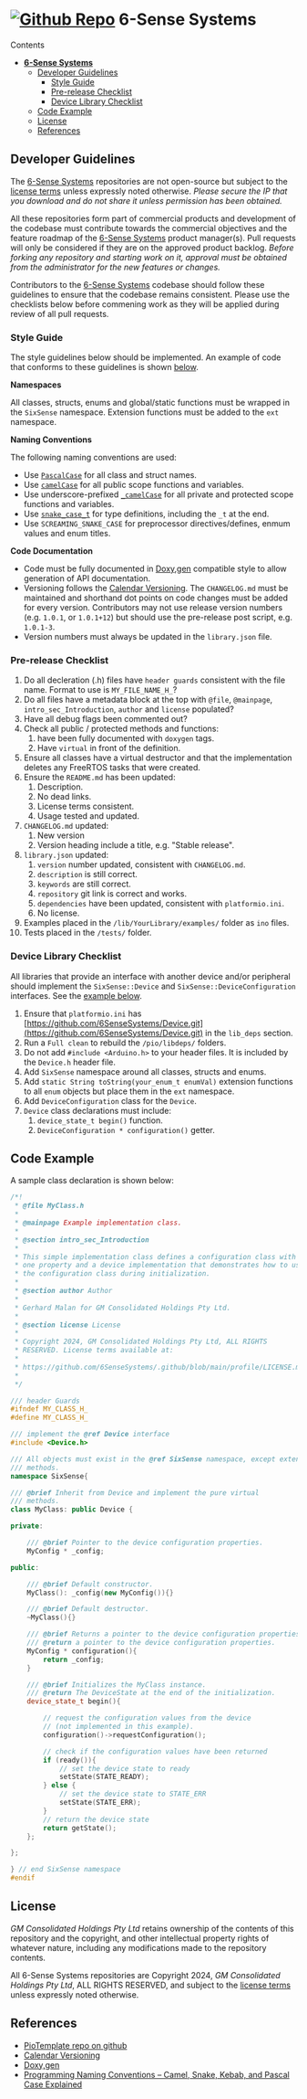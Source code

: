 # [![Github Repo](https://github.com/6SenseSystems/.github/blob/main/.img/LOGO_24.png)](https://github.com/6SenseSystems)  **6-Sense Systems**


Contents
- [  **6-Sense Systems**](#--6-sense-systems)
  - [Developer Guidelines](#developer-guidelines)
    - [Style Guide](#style-guide)
    - [Pre-release Checklist](#pre-release-checklist)
    - [Device Library Checklist](#device-library-checklist)
  - [Code Example](#code-example)
  - [License](#license)
  - [References](#references)

## Developer Guidelines

The [6-Sense Systems](https://github.com/6SenseSystems) repositories are not open-source but subject to the [license terms](https://github.com/6SenseSystems/.github/blob/main/profile/LICENSE.md) unless expressly noted otherwise. *Please secure the IP that you download and do not share it unless permission has been obtained.*

All these repositories form part of commercial products and development of the codebase must contribute towards the commercial objectives and the feature roadmap of the [6-Sense Systems](https://github.com/6SenseSystems) product manager(s). Pull requests will only be considered if they are on the approved product backlog. *Before forking any repository and starting work on it, approval must be obtained from the administrator for the new features or changes.*

Contributors to the [6-Sense Systems](https://github.com/6SenseSystems) codebase should follow these guidelines to ensure that the codebase remains consistent. Please use the checklists below before commening work as they will be applied during review of all pull requests.

### Style Guide

The style guidelines below should be implemented. An example of code that conforms to these guidelines is shown [below](#code-example).

**Namespaces**

All classes, structs, enums and global/static functions must be wrapped in the `SixSense` namespace. Extension functions must be added to the `ext` namespace.

**Naming Conventions**

The following naming conventions are used:
* Use [`PascalCase`](https://www.freecodecamp.org/news/programming-naming-conventions-explained/) for all class and struct names.
* Use [`camelCase`](https://www.freecodecamp.org/news/programming-naming-conventions-explained/) for all public scope functions and variables.
* Use underscore-prefixed [`_camelCase`](https://www.freecodecamp.org/news/programming-naming-conventions-explained/) for all private and protected scope functions and variables.
* Use [`snake_case_t`](https://www.freecodecamp.org/news/programming-naming-conventions-explained/) for type definitions, including the `_t` at the end. 
* Use `SCREAMING_SNAKE_CASE` for preprocessor directives/defines, enmum values and enum titles.

**Code Documentation**

* Code must be fully documented in [<span style="text-decoration: underline">Doxy,gen</span>](https://www.doxygen.nl/) compatible style to allow generation of API documentation.
* Versioning follows the [Calendar Versioning](https://calver.org/). The `CHANGELOG.md` must be maintained and shorthand dot points on code changes must be added for every version. Contributors may not use release version numbers (e.g. `1.0.1`, or `1.0.1+12`) but should use the pre-release post script, e.g. `1.0.1-3`.
* Version numbers must always be updated in the `library.json` file.

### Pre-release Checklist

  1. Do all decleration (.h) files have `header guards` consistent with the file name. Format to use is `MY_FILE_NAME_H_`?
  2. Do all files have a metadata block at the top with `@file`, `@mainpage`, `intro_sec_Introduction`, `author` and `license` populated?
  3. Have all debug flags been commented out?
  4. Check all public / protected methods and functions:  
     1. have been fully documented with `doxygen` tags.
     2. Have `virtual` in front of the definition.
  5. Ensure all classes have a virtual destructor and that the implementation deletes any FreeRTOS tasks that were created.
  6. Ensure the `README.md` has been updated:
     1. Description.
     2. No dead links.
     3. License terms consistent.
     4. Usage tested and updated.
  7. `CHANGELOG.md` updated:
     1. New version 
     2. Version heading include a title, e.g. "Stable release".
  8. `library.json` updated:
     1. `version` number updated, consistent with `CHANGELOG.md`.
     2. `description` is still correct.
     3. `keywords` are still correct.
     4. `repository` git link is correct and works.
     5. `dependencies` have been updated, consistent with `platformio.ini`.
     6. No license.
  9.  Examples placed in the `/lib/YourLibrary/examples/` folder as `ino` files.
  10. Tests placed in the `/tests/` folder.

### Device Library Checklist

All libraries that provide an interface with another device and/or peripheral should implement the `SixSense::Device` and `SixSense::DeviceConfiguration` interfaces. See the [example below](#code-example).

  1. Ensure that `platformio.ini` has [https://github.com/6SenseSystems/Device.git](https://github.com/6SenseSystems/Device.git) in the `lib_deps` section.
  2. Run a `Full clean` to rebuild the `/pio/libdeps/` folders.
  2. Do not add `#include <Arduino.h>` to your header files.  It is included by the `Device.h` header file.
  3. Add `SixSense` namespace around all classes, structs and enums.
  4. Add `static String toString(your_enum_t enumVal)` extension functions to all `enum` objects but place them in the `ext` namespace.
  5. Add `DeviceConfiguration` class for the `Device`.
  6. `Device` class declarations must include:
     1. `device_state_t begin()` function.
     2. `DeviceConfiguration * configuration()` getter.


## Code Example


A sample class declaration is shown below:

```C++
/*!
 * @file MyClass.h
 *
 * @mainpage Example implementation class.
 *
 * @section intro_sec_Introduction
 *
 * This simple implementation class defines a configuration class with
 * one property and a device implementation that demonstrates how to use 
 * the configuration class during initialization.
 * 
 * @section author Author
 *
 * Gerhard Malan for GM Consolidated Holdings Pty Ltd.
 *
 * @section license License
 * 
 * Copyright 2024, GM Consolidated Holdings Pty Ltd, ALL RIGHTS 
 * RESERVED. License terms available at:
 * 
 * https://github.com/6SenseSystems/.github/blob/main/profile/LICENSE.md)
 * 
 */

/// header Guards
#ifndef MY_CLASS_H_
#define MY_CLASS_H_

/// implement the @ref Device interface
#include <Device.h>

/// All objects must exist in the @ref SixSense namespace, except extension 
/// methods.
namespace SixSense{

/// @brief Inherit from Device and implement the pure virtual 
/// methods.
class MyClass: public Device {

private: 

    /// @brief Pointer to the device configuration properties.
    MyConfig * _config;

public:

    /// @brief Default constructor.
    MyClass(): _config(new MyConfig()){}

    /// @brief Default destructor.
    ~MyClass(){}

    /// @brief Returns a pointer to the device configuration properties.
    /// @return a pointer to the device configuration properties.
    MyConfig * configuration(){
        return _config;
    }

    /// @brief Initializes the MyClass instance.
    /// @return The DeviceState at the end of the initialization.
    device_state_t begin(){

        // request the configuration values from the device 
        // (not implemented in this example).
        configuration()->requestConfiguration();

        // check if the configuration values have been returned 
        if (ready()){
            // set the device state to ready
            setState(STATE_READY);  
        } else {
            // set the device state to STATE_ERR
            setState(STATE_ERR);
        }
        // return the device state
        return getState();
    };

};

} // end SixSense namespace
#endif 

```


## License

*GM Consolidated Holdings Pty Ltd* retains ownership of the contents of this repository and the copyright, and other intellectual property rights of whatever nature, including any modifications made to the repository contents.

All 6-Sense Systems repositories are Copyright 2024, *GM Consolidated Holdings Pty Ltd*, ALL RIGHTS RESERVED, and subject to the [license terms](https://github.com/6SenseSystems/.github/blob/main/profile/LICENSE.md) unless expressly noted otherwise.
 

## References
* [PioTemplate repo on github](https://github.com/6SenseSystems/PioTemplate)
* [Calendar Versioning](https://calver.org/)
* [<span style="text-decoration: underline">Doxy,gen</span>](https://www.doxygen.nl/)
* [Programming Naming Conventions – Camel, Snake, Kebab, and Pascal Case Explained](https://www.freecodecamp.org/news/programming-naming-conventions-explained/)

